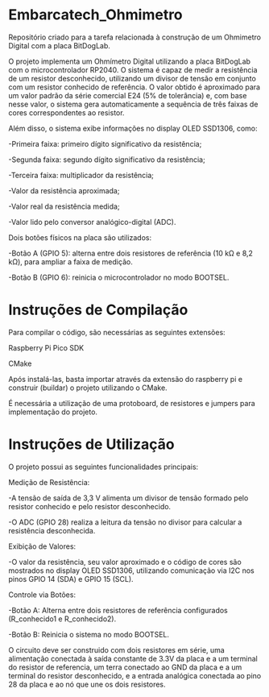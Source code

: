 # Embarcatech_Ohmimetro

Repositório criado para a tarefa relacionada à construção de um Ohmimetro Digital com a placa BitDogLab.

O projeto implementa um Ohmímetro Digital utilizando a placa BitDogLab com o microcontrolador RP2040. O sistema é capaz de medir a resistência de um resistor desconhecido, utilizando um divisor de tensão em conjunto com um resistor conhecido de referência. O valor obtido é aproximado para um valor padrão da série comercial E24 (5% de tolerância) e, com base nesse valor, o sistema gera automaticamente a sequência de três faixas de cores correspondentes ao resistor.

Além disso, o sistema exibe informações no display OLED SSD1306, como:

-Primeira faixa: primeiro dígito significativo da resistência;

-Segunda faixa: segundo dígito significativo da resistência;

-Terceira faixa: multiplicador da resistência;

-Valor da resistência aproximada;

-Valor real da resistência medida;

-Valor lido pelo conversor analógico-digital (ADC).

Dois botões físicos na placa são utilizados:

-Botão A (GPIO 5): alterna entre dois resistores de referência (10 kΩ e 8,2 kΩ), para ampliar a faixa de medição.

-Botão B (GPIO 6): reinicia o microcontrolador no modo BOOTSEL.

# Instruções de Compilação

Para compilar o código, são necessárias as seguintes extensões:

Raspberry Pi Pico SDK

CMake

Após instalá-las, basta importar através da extensão do raspberry pi e construir (buildar) o projeto utilizando o CMake.

É necessária a utilização de uma protoboard, de resistores e jumpers para implementação do projeto.

# Instruções de Utilização

O projeto possui as seguintes funcionalidades principais:

Medição de Resistência:

-A tensão de saída de 3,3 V alimenta um divisor de tensão formado pelo resistor conhecido e pelo resistor desconhecido.

-O ADC (GPIO 28) realiza a leitura da tensão no divisor para calcular a resistência desconhecida.

Exibição de Valores:

-O valor da resistência, seu valor aproximado e o código de cores são mostrados no display OLED SSD1306, utilizando comunicação via I2C nos pinos GPIO 14 (SDA) e GPIO 15 (SCL).

Controle via Botões:

-Botão A: Alterna entre dois resistores de referência configurados (R_conhecido1 e R_conhecido2).

-Botão B: Reinicia o sistema no modo BOOTSEL.

O circuito deve ser construido com dois resistores em série, uma alimentação conectada à saída constante de 3.3V da placa e a um terminal do resistor de referencia, 
um terra conectado ao GND da placa e a um terminal do resistor desconhecido, e a entrada analógica conectada ao pino 28 da placa e ao nó que une os dois resistores.
